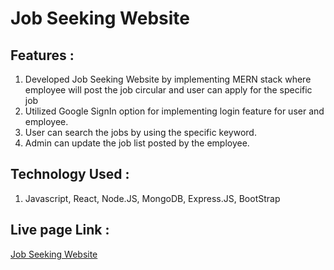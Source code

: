 # Job Seeking Website
## Features :
1. Developed Job Seeking Website by implementing MERN stack where employee will post the job circular and user can apply for the specific job
2. Utilized Google SignIn option for implementing login feature for user and employee. 
3. User can search the jobs by using the specific keyword.
4. Admin can update the job list posted by the employee.
## Technology Used :
1. Javascript, React, Node.JS, MongoDB, Express.JS, BootStrap
## Live page Link :
[Job Seeking Website ](https://job-seeking-website-245a1.web.app/)